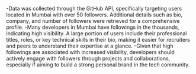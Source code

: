 -Data was collected through the GitHub API, specifically targeting users located in Mumbai with over 50 followers. Additional details such as bio, company, and number of followers were retrieved for a comprehensive profile.
-Many developers in Mumbai have followings in the thousands, indicating high visibility. A large portion of users include their professional titles, roles, or key technical skills in their bio, making it easier for recruiters and peers to understand their expertise at a glance.
-Given that high followings are associated with increased visibility, developers should actively engage with followers through projects and collaborations, especially if aiming to build a strong personal brand in the tech community.
